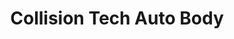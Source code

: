 ---
title: "Collision Tech Auto Body"
url: /manville/collision-tech-auto-body/
shop: Autowerkstatt
---